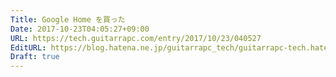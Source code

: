 ```yaml
---
Title: Google Home を買った
Date: 2017-10-23T04:05:27+09:00
URL: https://tech.guitarrapc.com/entry/2017/10/23/040527
EditURL: https://blog.hatena.ne.jp/guitarrapc_tech/guitarrapc-tech.hatenablog.com/atom/entry/8599973812310474298
Draft: true
---
```


